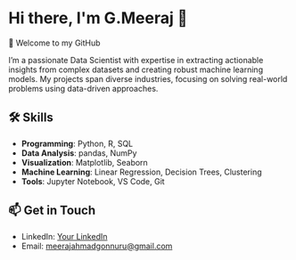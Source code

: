 # Hi there, I'm G.Meeraj 👋  
👋 Welcome to my GitHub

I’m a passionate Data Scientist with expertise in extracting actionable insights from complex datasets and creating robust machine learning models. My projects span diverse industries, focusing on solving real-world problems using data-driven approaches.

## 🛠️ Skills
- **Programming**: Python, R, SQL
- **Data Analysis**: pandas, NumPy
- **Visualization**: Matplotlib, Seaborn
- **Machine Learning**: Linear Regression, Decision Trees, Clustering
- **Tools**: Jupyter Notebook, VS Code, Git

## 📫 Get in Touch
- LinkedIn: [Your LinkedIn](https://www.linkedin.com/in/meeraj-ahmad-406ab2330/)
- Email: meerajahmadgonnuru@gmail.com
